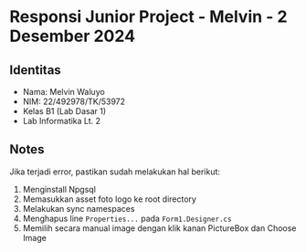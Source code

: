 # Responsi Junior Project - Melvin - 2 Desember 2024

## Identitas

- Nama: Melvin Waluyo
- NIM: 22/492978/TK/53972
- Kelas B1 (Lab Dasar 1)
- Lab Informatika Lt. 2

## Notes

Jika terjadi error, pastikan sudah melakukan hal berikut:

1. Menginstall Npgsql
2. Memasukkan asset foto logo ke root directory
3. Melakukan sync namespaces
4. Menghapus line `Properties...` pada `Form1.Designer.cs`
5. Memilih secara manual image dengan klik kanan PictureBox dan Choose Image
